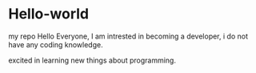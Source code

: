 # Hello-world
my repo
Hello Everyone,
I am intrested in becoming a developer, i do not have any coding knowledge.

excited in learning new things about programming.
